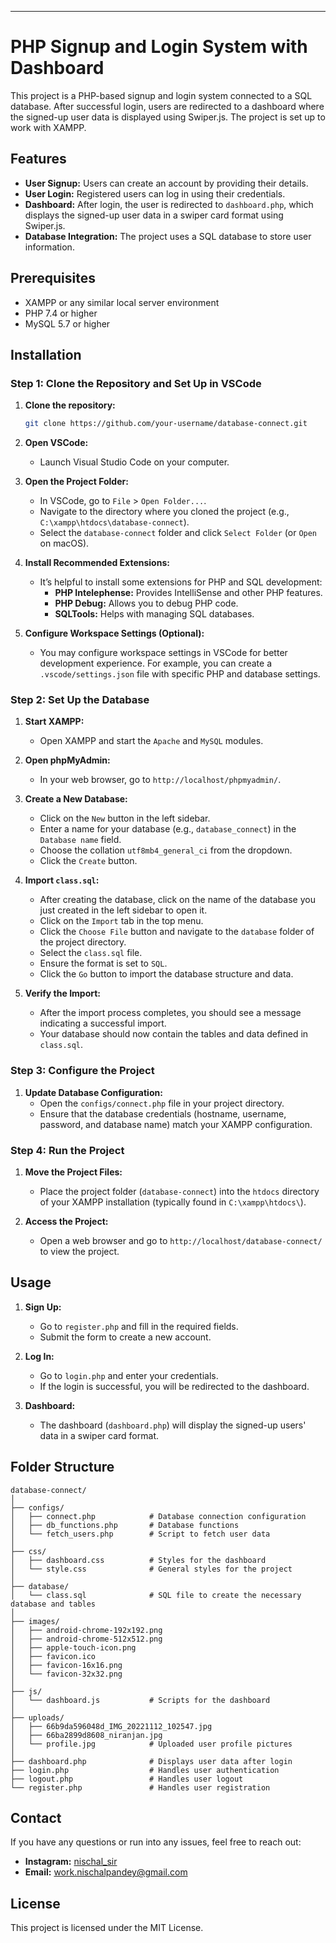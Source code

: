 ---

# PHP Signup and Login System with Dashboard

This project is a PHP-based signup and login system connected to a SQL database. After successful login, users are redirected to a dashboard where the signed-up user data is displayed using Swiper.js. The project is set up to work with XAMPP.

## Features

- **User Signup:** Users can create an account by providing their details.
- **User Login:** Registered users can log in using their credentials.
- **Dashboard:** After login, the user is redirected to `dashboard.php`, which displays the signed-up user data in a swiper card format using Swiper.js.
- **Database Integration:** The project uses a SQL database to store user information.

## Prerequisites

- XAMPP or any similar local server environment
- PHP 7.4 or higher
- MySQL 5.7 or higher

## Installation

### Step 1: Clone the Repository and Set Up in VSCode

1. **Clone the repository:**
   ```bash
   git clone https://github.com/your-username/database-connect.git
   ```

2. **Open VSCode:**
   - Launch Visual Studio Code on your computer.

3. **Open the Project Folder:**
   - In VSCode, go to `File` > `Open Folder...`.
   - Navigate to the directory where you cloned the project (e.g., `C:\xampp\htdocs\database-connect`).
   - Select the `database-connect` folder and click `Select Folder` (or `Open` on macOS).

4. **Install Recommended Extensions:**
   - It’s helpful to install some extensions for PHP and SQL development:
     - **PHP Intelephense:** Provides IntelliSense and other PHP features.
     - **PHP Debug:** Allows you to debug PHP code.
     - **SQLTools:** Helps with managing SQL databases.

5. **Configure Workspace Settings (Optional):**
   - You may configure workspace settings in VSCode for better development experience. For example, you can create a `.vscode/settings.json` file with specific PHP and database settings.

### Step 2: Set Up the Database

1. **Start XAMPP:**
   - Open XAMPP and start the `Apache` and `MySQL` modules.

2. **Open phpMyAdmin:**
   - In your web browser, go to `http://localhost/phpmyadmin/`.

3. **Create a New Database:**
   - Click on the `New` button in the left sidebar.
   - Enter a name for your database (e.g., `database_connect`) in the `Database name` field.
   - Choose the collation `utf8mb4_general_ci` from the dropdown.
   - Click the `Create` button.

4. **Import `class.sql`:**
   - After creating the database, click on the name of the database you just created in the left sidebar to open it.
   - Click on the `Import` tab in the top menu.
   - Click the `Choose File` button and navigate to the `database` folder of the project directory.
   - Select the `class.sql` file.
   - Ensure the format is set to `SQL`.
   - Click the `Go` button to import the database structure and data.

5. **Verify the Import:**
   - After the import process completes, you should see a message indicating a successful import.
   - Your database should now contain the tables and data defined in `class.sql`.

### Step 3: Configure the Project

1. **Update Database Configuration:**
   - Open the `configs/connect.php` file in your project directory.
   - Ensure that the database credentials (hostname, username, password, and database name) match your XAMPP configuration.

### Step 4: Run the Project

1. **Move the Project Files:**
   - Place the project folder (`database-connect`) into the `htdocs` directory of your XAMPP installation (typically found in `C:\xampp\htdocs\`).

2. **Access the Project:**
   - Open a web browser and go to `http://localhost/database-connect/` to view the project.

## Usage

1. **Sign Up:**
   - Go to `register.php` and fill in the required fields.
   - Submit the form to create a new account.

2. **Log In:**
   - Go to `login.php` and enter your credentials.
   - If the login is successful, you will be redirected to the dashboard.

3. **Dashboard:**
   - The dashboard (`dashboard.php`) will display the signed-up users' data in a swiper card format.

## Folder Structure

```
database-connect/
│
├── configs/
│   ├── connect.php            # Database connection configuration
│   ├── db_functions.php       # Database functions
│   └── fetch_users.php        # Script to fetch user data
│
├── css/
│   ├── dashboard.css          # Styles for the dashboard
│   └── style.css              # General styles for the project
│
├── database/
│   └── class.sql              # SQL file to create the necessary database and tables
│
├── images/
│   ├── android-chrome-192x192.png
│   ├── android-chrome-512x512.png
│   ├── apple-touch-icon.png
│   ├── favicon.ico
│   ├── favicon-16x16.png
│   └── favicon-32x32.png
│
├── js/
│   └── dashboard.js           # Scripts for the dashboard
│
├── uploads/
│   ├── 66b9da596048d_IMG_20221112_102547.jpg
│   ├── 66ba2899d8608_niranjan.jpg
│   └── profile.jpg            # Uploaded user profile pictures
│
├── dashboard.php              # Displays user data after login
├── login.php                  # Handles user authentication
├── logout.php                 # Handles user logout
└── register.php               # Handles user registration
```

## Contact

If you have any questions or run into any issues, feel free to reach out:

- **Instagram:** [nischal_sir](https://www.instagram.com/nischal_sir)
- **Email:** work.nischalpandey@gmail.com

## License

This project is licensed under the MIT License.
